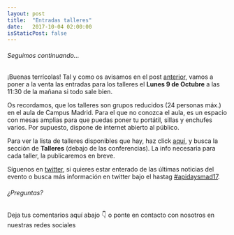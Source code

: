 ```yaml
---
layout: post
title:  "Entradas talleres"
date:   2017-10-04 02:00:00
isStaticPost: false
---
```


###### Seguimos continuando...
¡Buenas terrícolas! Tal y como os avisamos en el post [anterior](https://apiaddicts.github.io/apidaysmad17/blog/tickets-sold), 
vamos a poner a la venta las entradas para los talleres el **Lunes 9 de Octubre** a las 11:30 de la mañana si todo sale bien.  

Os recordamos, que los talleres son grupos reducidos (24 personas máx.) en el aula de Campus Madrid. Para el que no 
conozca el aula, es un espacio con mesas amplias para que puedas poner tu portátil, sillas y enchufes varios. Por supuesto, 
dispone de internet abierto al público.  

Para ver la lista de talleres disponibles que hay, haz click [aquí](https://apiaddicts.github.io/apidaysmad17/schedule/), y busca
la sección de **Talleres** (debajo de las conferencias). La info necesaria para cada taller, la publicaremos en breve.  

Síguenos en [twitter](https://twitter.com/apiaddicts), si quieres estar enterado de las últimas noticias del evento o busca
más información en twitter bajo el hastag [#apidaysmad17](https://twitter.com/search?q=apidaysmad17).

###### ¿Preguntas? 
Deja tus comentarios aquí abajo 👇 o ponte en contacto con nosotros en nuestras redes sociales 
